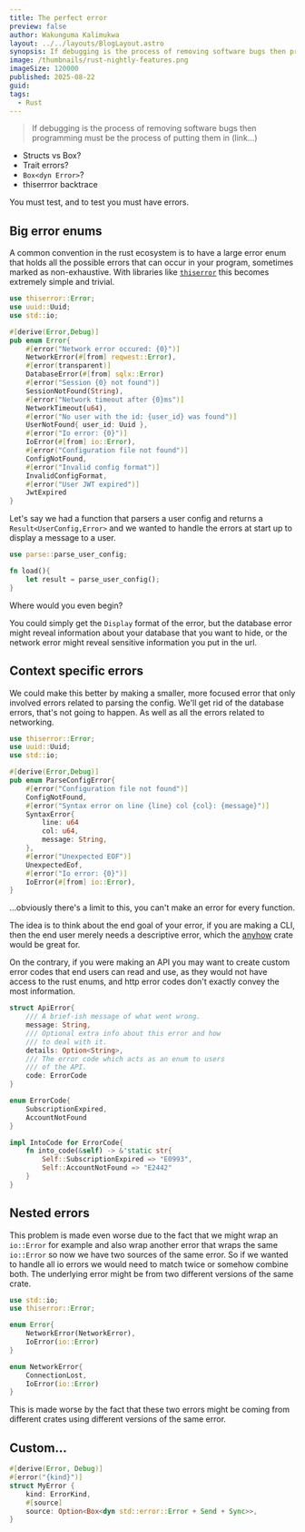 ```yaml
---
title: The perfect error
preview: false
author: Wakunguma Kalimukwa
layout: ../../layouts/BlogLayout.astro
synopsis: If debugging is the process of removing software bugs then programming must be the process of putting them in
image: /thumbnails/rust-nightly-features.png
imageSize: 120000
published: 2025-08-22
guid:
tags:
  - Rust
---
```

>If debugging is the process of removing software bugs then programming must be the process of putting them in (link...)

- Structs vs Box? 
- Trait errors?
- `Box<dyn Error>`?
- thiserrror backtrace

You must test, and to test you must have errors.
## Big error enums 
A common convention in the rust ecosystem is to have a large error enum that holds all the possible errors that can occur in your program, sometimes marked as non-exhaustive. With libraries like [`thiserror`](https://docs.rs/thiserror/latest/thiserror/) this becomes extremely simple and trivial. 

```rust
use thiserror::Error;
use uuid::Uuid;
use std::io;

#[derive(Error,Debug)]
pub enum Error{
	#[error("Network error occured: {0}")]
	NetworkError(#[from] reqwest::Error),
	#[error(transparent)]
	DatabaseError(#[from] sqlx::Error)
	#[error("Session {0} not found")]
	SessionNotFound(String),
	#[error("Network timeout after {0}ms")]
	NetworkTimeout(u64),
	#[error("No user with the id: {user_id} was found")]
	UserNotFound{ user_id: Uuid },
	#[error("Io error: {0}")]
	IoError(#[from] io::Error),
	#[error("Configuration file not found")]
	ConfigNotFound,
	#[error("Invalid config format")]
	InvalidConfigFormat,
	#[error("User JWT expired")]
	JwtExpired
}
```

Let's say we had a function that parsers a user config and returns a `Result<UserConfig,Error>` and we wanted to handle the errors at start up to display a message to a user.

```rust
use parse::parse_user_config;

fn load(){
	let result = parse_user_config();
}
```

Where would you even begin?

You could simply get the `Display` format of the error, but the database error might reveal information about your database that you want to hide, or the network error might reveal sensitive information you put in the url.

## Context specific errors
We could make this better by making a smaller, more focused error that only involved errors related to parsing the config. We'll get rid of the database errors, that's not going to happen. As well as all the errors related to networking.

```rust
use thiserror::Error;
use uuid::Uuid;
use std::io;

#[derive(Error,Debug)]
pub enum ParseConfigError{
	#[error("Configuration file not found")]
	ConfigNotFound,
	#[error("Syntax error on line {line} col {col}: {message}")]
	SyntaxError{
		line: u64
		col: u64,
		message: String,
	},
	#[error("Unexpected EOF")]
	UnexpectedEof,
	#[error("Io error: {0}")]
	IoError(#[from] io::Error),
}
```

...obviously there's a limit to this, you can't make an error for every function.

The idea is to think about the end goal of your error, if you are making a CLI, then the end user merely needs a descriptive error, which the [anyhow](https://docs.rs/anyhow/latest/anyhow/) crate would be great for.

On the contrary, if you were making an API you may want to create custom error codes that end users can read and use, as they would not have access to the rust enums, and http error codes don't exactly convey the most information.

```rust
struct ApiError{
	/// A brief-ish message of what went wrong.
	message: String,
	/// Optional extra info about this error and how
	/// to deal with it.
	details: Option<String>,
	/// The error code which acts as an enum to users
	/// of the API.
	code: ErrorCode
}

enum ErrorCode{
	SubscriptionExpired,
	AccountNotFound
}

impl IntoCode for ErrorCode{
	fn into_code(&self) -> &'static str{
		Self::SubscriptionExpired => "E0993",
		Self::AccountNotFound => "E2442"
	}
}
```
## Nested errors
This problem is made even worse due to the fact that we might wrap an `io::Error` for example and also wrap another error that wraps the same `io::Error` so now we have two sources of the same error. So if we wanted to handle all io errors we would need to match twice or somehow combine both. The underlying error might be from two different versions of the same crate.


```rust
use std::io;
use thiserror::Error;

enum Error{
	NetworkError(NetworkError),
	IoError(io::Error)	
}

enum NetworkError{
	ConnectionLost,
	IoError(io::Error)
}
```

This is made worse by the fact that these two errors might be coming from different crates using different versions of the same error.

## Custom...

```rust
#[derive(Error, Debug)]
#[error("{kind}")]
struct MyError {
    kind: ErrorKind,
    #[source]
    source: Option<Box<dyn std::error::Error + Send + Sync>>,
}
```